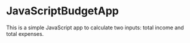 # JavaScriptBudgetApp

This is a simple JavaScript app to calculate two inputs: total income and total expenses.